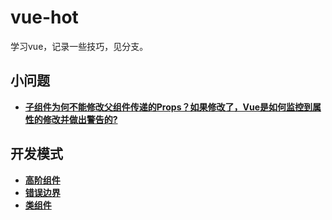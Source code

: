 # vue-hot
学习vue，记录一些技巧，见分支。

## 小问题
- [**子组件为何不能修改父组件传递的Props？如果修改了，Vue是如何监控到属性的修改并做出警告的?**](https://github.com/hubvue/vue-learn/issues/5)

## 开发模式
- [**高阶组件**](https://github.com/hubvue/vue-learn/tree/HOC)
- [**错误边界**](https://github.com/hubvue/vue-learn/tree/error-boundary)
- [**类组件**](https://github.com/hubvue/vue-learn/tree/class-component)
